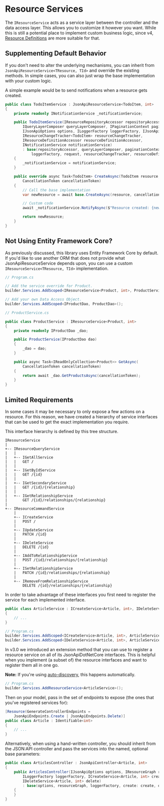 # Resource Services

The `IResourceService` acts as a service layer between the controller and the data access layer.
This allows you to customize it however you want. While this is still a potential place to implement custom business logic,
since v4, [Resource Definitions](~/usage/extensibility/resource-definitions.md) are more suitable for that.

## Supplementing Default Behavior

If you don't need to alter the underlying mechanisms, you can inherit from `JsonApiResourceService<TResource, TId>` and override the existing methods.
In simple cases, you can also just wrap the base implementation with your custom logic.

A simple example would be to send notifications when a resource gets created.

```c#
public class TodoItemService : JsonApiResourceService<TodoItem, int>
{
    private readonly INotificationService _notificationService;

    public TodoItemService(IResourceRepositoryAccessor repositoryAccessor,
        IQueryLayerComposer queryLayerComposer, IPaginationContext paginationContext,
        IJsonApiOptions options, ILoggerFactory loggerFactory, IJsonApiRequest request,
        IResourceChangeTracker<TodoItem> resourceChangeTracker,
        IResourceDefinitionAccessor resourceDefinitionAccessor,
        INotificationService notificationService)
        : base(repositoryAccessor, queryLayerComposer, paginationContext, options,
            loggerFactory, request, resourceChangeTracker, resourceDefinitionAccessor)
    {
        _notificationService = notificationService;
    }

    public override async Task<TodoItem> CreateAsync(TodoItem resource,
        CancellationToken cancellationToken)
    {
        // Call the base implementation
        var newResource = await base.CreateAsync(resource, cancellationToken);

        // Custom code
        await _notificationService.NotifyAsync($"Resource created: {newResource.StringId}");

        return newResource;
    }
}
```

## Not Using Entity Framework Core?

As previously discussed, this library uses Entity Framework Core by default.
If you'd like to use another ORM that does not provide what JsonApiResourceService depends upon, you can use a custom `IResourceService<TResource, TId>` implementation.

```c#
// Program.cs

// Add the service override for Product.
builder.Services.AddScoped<IResourceService<Product, int>, ProductService>();

// Add your own Data Access Object.
builder.Services.AddScoped<IProductDao, ProductDao>();

// ProductService.cs

public class ProductService : IResourceService<Product, int>
{
    private readonly IProductDao _dao;

    public ProductService(IProductDao dao)
    {
        _dao = dao;
    }

    public async Task<IReadOnlyCollection<Product>> GetAsync(
        CancellationToken cancellationToken)
    {
        return await _dao.GetProductsAsync(cancellationToken);
    }
}
```

## Limited Requirements

In some cases it may be necessary to only expose a few actions on a resource. For this reason, we have created a hierarchy of service interfaces that can be used to get the exact implementation you require.

This interface hierarchy is defined by this tree structure.

```
IResourceService
|
+-- IResourceQueryService
|   |
|   +-- IGetAllService
|   |   GET /
|   |
|   +-- IGetByIdService
|   |   GET /{id}
|   |
|   +-- IGetSecondaryService
|   |   GET /{id}/{relationship}
|   |
|   +-- IGetRelationshipService
|       GET /{id}/relationships/{relationship}
|
+-- IResourceCommandService
    |
    +-- ICreateService
    |   POST /
    |
    +-- IUpdateService
    |   PATCH /{id}
    |
    +-- IDeleteService
    |   DELETE /{id}
    |
    +-- IAddToRelationshipService
    |   POST /{id}/relationships/{relationship}
    |
    +-- ISetRelationshipService
    |   PATCH /{id}/relationships/{relationship}
    |
    +-- IRemoveFromRelationshipService
        DELETE /{id}/relationships/{relationship}
```

In order to take advantage of these interfaces you first need to register the service for each implemented interface.

```c#
public class ArticleService : ICreateService<Article, int>, IDeleteService<Article, int>
{
    // ...
}

// Program.cs
builder.Services.AddScoped<ICreateService<Article, int>, ArticleService>();
builder.Services.AddScoped<IDeleteService<Article, int>, ArticleService>();
```

In v3.0 we introduced an extension method that you can use to register a resource service on all of its JsonApiDotNetCore interfaces.
This is helpful when you implement (a subset of) the resource interfaces and want to register them all in one go.

**Note:** If you're using [auto-discovery](~/usage/resource-graph.md#auto-discovery), this happens automatically.

```c#
// Program.cs
builder.Services.AddResourceService<ArticleService>();
```

Then on your model, pass in the set of endpoints to expose (the ones that you've registered services for):

```c#
[Resource(GenerateControllerEndpoints =
    JsonApiEndpoints.Create | JsonApiEndpoints.Delete)]
public class Article : Identifiable<int>
{
    // ...
}
```

Alternatively, when using a hand-written controller, you should inherit from the JSON:API controller and pass the services into the named, optional base parameters:

```c#
public class ArticlesController : JsonApiController<Article, int>
{
    public ArticlesController(IJsonApiOptions options, IResourceGraph resourceGraph,
        ILoggerFactory loggerFactory, ICreateService<Article, int> create,
        IDeleteService<Article, int> delete)
        : base(options, resourceGraph, loggerFactory, create: create, delete: delete)
    {
    }
}
```
